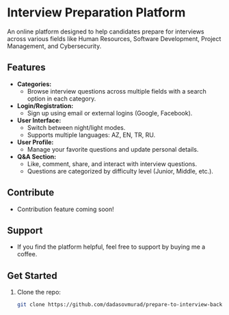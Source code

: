 # Interview Preparation Platform

An online platform designed to help candidates prepare for interviews across various fields like Human Resources, Software Development, Project Management, and Cybersecurity.

## Features
- **Categories:** 
  - Browse interview questions across multiple fields with a search option in each category.
- **Login/Registration:** 
  - Sign up using email or external logins (Google, Facebook).
- **User Interface:**
  - Switch between night/light modes.
  - Supports multiple languages: AZ, EN, TR, RU.
- **User Profile:**
  - Manage your favorite questions and update personal details.
- **Q&A Section:** 
  - Like, comment, share, and interact with interview questions.
  - Questions are categorized by difficulty level (Junior, Middle, etc.).

## Contribute
- Contribution feature coming soon!

## Support
- If you find the platform helpful, feel free to support by buying me a coffee.

## Get Started
1. Clone the repo:
   ```bash
   git clone https://github.com/dadasovmurad/prepare-to-interview-backend
